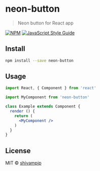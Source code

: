 # neon-button

> Neon button for React app

[![NPM](https://img.shields.io/npm/v/neon-button.svg)](https://www.npmjs.com/package/neon-button) [![JavaScript Style Guide](https://img.shields.io/badge/code_style-standard-brightgreen.svg)](https://standardjs.com)

## Install

```bash
npm install --save neon-button
```

## Usage

```jsx
import React, { Component } from 'react'

import MyComponent from 'neon-button'

class Example extends Component {
  render () {
    return (
      <MyComponent />
    )
  }
}
```

## License

MIT © [shivampip](https://github.com/shivampip)
